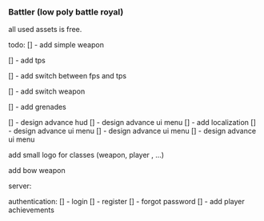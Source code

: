 ### Battler (low poly battle royal)

all used assets is free.

todo:
[] - add simple weapon 

[] - add tps 

[] - add switch between fps and tps

[] - add switch weapon
 
[] - add grenades

[] - design advance hud 
[] - design advance ui menu
[] - add localization
[] - design advance ui menu
[] - design advance ui menu
[] - design advance ui menu

add small logo for classes (weapon, player , ...)

add bow weapon

server:

authentication:
[] - login
[] - register
[] - forgot password
[] - add player achievements
